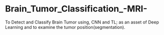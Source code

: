# Brain_Tumor_Classification_-MRI-
To Detect and Classify Brain Tumor using, CNN and TL; as an asset of Deep Learning and to examine the tumor position(segmentation).
